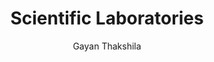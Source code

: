 ---
is_programmatic_layout_5: true
draft: false
title: Scientific Laboratories
snippet: Scientific Laboratories
image:
  src: /images/pseo/best-work-management-tools-for-scientific-laboratories.jpg
  alt: scientific laboratories, task management, resource management, productivity
publishDate: 2024-12-23
category: ""
author: Gayan Thakshila
tags:
  - scientificlaboratories
  - Tips
  - Open-Source
  - Team
content_01: |
    The scientific laboratories industry is characterized by rigorous research, precise experimentation, and strict regulatory compliance, necessitating meticulous organization and collaboration among diverse teams. Effective task management tools are vital for success in this industry, as they streamline workflows, enhance communication, and ensure adherence to protocols, ultimately driving innovation and maintaining quality standards.',
content_02: |
    Labs rely on Worklenz to manage experiments, track progress, and enhance resource allocation.
description: Discover the best work management tools for scientific laboratories including WorkLenz, designed for your specific needs.
related: [best-work-management-tools-for-research-&-development, best-work-management-tools-for-scientific-research, best-work-management-tools-for-healthcare-it, best-work-management-tools-for-medical-devices]
---